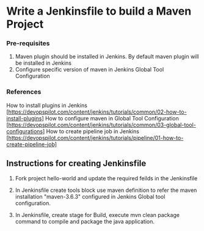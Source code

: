 # Write a Jenkinsfile to build a Maven Project

### Pre-requisites
1. Maven plugin should be installed in Jenkins. By default maven plugin will be installed in Jenkins
2. Configure specific version of maven in Jenkins Global Tool Configuration

### References
How to install plugins in Jenkins [https://devopspilot.com/content/jenkins/tutorials/common/02-how-to-install-plugins]
How to configure maven in Global Tool Configuration [https://devopspilot.com/content/jenkins/tutorials/common/03-global-tool-configurations]
How to create pipeline job in Jenkins [https://devopspilot.com/content/jenkins/tutorials/pipeline/01-how-to-create-pipeline-job]

## Instructions for creating Jenkinsfile

1. Fork project hello-world and update the required feilds in the Jenkinsfile
2. In Jenkinsfile create tools block use maven definition to refer the maven installation "maven-3.6.3" configured in Jenkins Global tool configuration.
3. In Jenkinsfile, create stage for Build, execute  mvn clean package command to compile and package the java application.

   ```